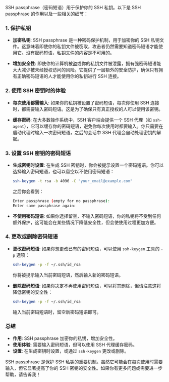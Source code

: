 SSH passphrase（密码短语）用于保护你的 SSH 私钥。以下是 SSH passphrase 的作用以及一些相关的细节：

### 1. **保护私钥**

- **加密私钥**: SSH passphrase 是一种密码保护机制，用于加密你的 SSH 私钥文件。这意味着即使你的私钥文件被窃取，攻击者仍然需要知道密码短语才能使用它。没有密码短语，私钥文件的内容是不可用的。

- **增加安全性**: 即使你的计算机被盗或你的私钥文件被泄露，拥有强密码短语能大大减少被未经授权访问的风险。它提供了一层额外的安全防护，确保只有拥有正确密码短语的人才能使用你的私钥进行 SSH 连接。

### 2. **使用 SSH 密钥时的体验**

- **每次使用都需输入**: 如果你的私钥被设置了密码短语，每次你使用 SSH 连接时，都需要输入密码短语。这是为了确保只有真正授权的人可以使用该密钥。

- **缓存密码**: 在大多数操作系统中，SSH 客户端会提供一个 SSH 代理（如 `ssh-agent`），它可以缓存你的密码短语，避免你每次使用时都要输入。你只需要在启动代理时输入一次密码短语，之后的会话中 SSH 代理会自动处理密钥的解密。

### 3. **设置 SSH 密钥的密码短语**

- **生成密钥时设置**: 在生成 SSH 密钥时，你会被提示设置一个密码短语。你可以选择输入密码短语，也可以留空以不使用密码短语：

  ```bash
  ssh-keygen -t rsa -b 4096 -C "your_email@example.com"
  ```

  之后你会看到：

  ```bash
  Enter passphrase (empty for no passphrase):
  Enter same passphrase again:
  ```

- **不使用密码短语**: 如果你选择留空，不输入密码短语，你的私钥将不受到任何额外保护，这可能会在某些情况下降低安全性，但会使使用过程更加方便。

### 4. **更改或删除密码短语**

- **更改密码短语**: 如果你想更改已有的密码短语，可以使用 `ssh-keygen` 工具的 `-p` 选项：

  ```bash
  ssh-keygen -p -f ~/.ssh/id_rsa
  ```

  你将被提示输入当前密码短语，然后输入新的密码短语。

- **删除密码短语**: 如果你决定不再使用密码短语，可以将其删除，但请注意这将降低密钥的安全性：

  ```bash
  ssh-keygen -p -f ~/.ssh/id_rsa
  ```

  输入当前密码短语时，留空新密码短语即可。

### 总结

- **作用**: SSH passphrase 加密你的私钥，增加安全性。
- **使用体验**: 需要输入密码短语，但可以使用 SSH 代理缓存密码。
- **设置**: 在生成密钥时设置，或通过 `ssh-keygen` 更改或删除。

SSH passphrase 是保护 SSH 私钥的重要机制。虽然它可能会在每次使用时需要输入，但它显著提高了你的 SSH 密钥的安全性。如果你有更多问题或需要进一步帮助，请告诉我！
